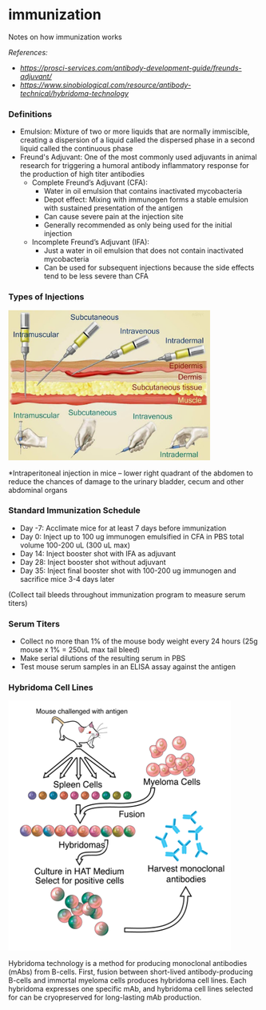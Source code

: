 # immunization
Notes on how immunization works

*References:*
- *https://prosci-services.com/antibody-development-guide/freunds-adjuvant/*
- *https://www.sinobiological.com/resource/antibody-technical/hybridoma-technology*

### Definitions
- Emulsion: Mixture of two or more liquids that are normally immiscible, creating a dispersion of a liquid called the dispersed phase in a second liquid called the continuous phase
- Freund's Adjuvant: One of the most commonly used adjuvants in animal research for triggering a humoral antibody inflammatory response for the production of high titer antibodies
  - Complete Freund’s Adjuvant (CFA):
    - Water in oil emulsion that contains inactivated mycobacteria
    - Depot effect: Mixing with immunogen forms a stable emulsion with sustained presentation of the antigen
    - Can cause severe pain at the injection site
    - Generally recommended as only being used for the initial injection
  - Incomplete Freund’s Adjuvant (IFA):
    - Just a water in oil emulsion that does not contain inactivated mycobacteria
    - Can be used for subsequent injections because the side effects tend to be less severe than CFA

### Types of Injections
<img src="../figures/injections.jpg" alt="injections" height="300">

*Intraperitoneal injection in mice – lower right quadrant of the abdomen to reduce the chances of damage to the urinary bladder, cecum and other abdominal organs

### Standard Immunization Schedule
- Day -7: Acclimate mice for at least 7 days before immunization
- Day 0: Inject up to 100 ug immunogen emulsified in CFA in PBS total volume 100-200 uL (300 uL max)
- Day 14: Inject booster shot with IFA as adjuvant
- Day 28: Inject booster shot without adjuvant
- Day 35: Inject final booster shot with 100-200 ug immunogen and sacrifice mice 3-4 days later

(Collect tail bleeds throughout immunization program to measure serum titers)

### Serum Titers
- Collect no more than 1% of the mouse body weight every 24 hours (25g mouse x 1% = 250uL max tail bleed)
- Make serial dilutions of the resulting serum in PBS
- Test mouse serum samples in an ELISA assay against the antigen

### Hybridoma Cell Lines
<img src="../figures/hybridoma.png" alt="hybridoma" height="500">

Hybridoma technology is a method for producing monoclonal antibodies (mAbs) from B-cells. First, fusion between short-lived antibody-producing B-cells and immortal myeloma cells produces hybridoma cell lines. Each hybridoma expresses one specific mAb, and hybridoma cell lines selected for can be cryopreserved for long-lasting mAb production.